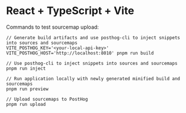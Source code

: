 # React + TypeScript + Vite

Commands to test sourcemap upload:
```shell
// Generate build artifacts and use posthog-cli to inject snippets into sources and sourcemaps
VITE_POSTHOG_KEY='<your-local-api-key>' VITE_POSTHOG_HOST='http://localhost:8010' pnpm run build

// Use posthog-cli to inject snippets into sources and sourcemaps
pnpm run inject

// Run application locally with newly generated minified build and sourcemaps
pnpm run preview

// Upload sourcemaps to PostHog
pnpm run upload
```
